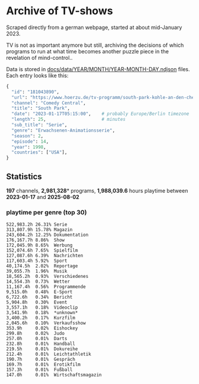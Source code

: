 # Archive of TV-shows

Scraped directly from a german webpage, started at about mid-January 2023.

TV is not as important anymore but still, archiving the decisions of which programs to run at what time
becomes another puzzle piece in the revelation of mind-control.. 

Data is stored in [docs/data/YEAR/MONTH/YEAR-MONTH-DAY.ndjson](docs/data/) files. 
Each entry looks like this:

```python
{
  "id": "181043890", 
  "url": "https://www.hoerzu.de/tv-programm/south-park-kohle-an-den-chefkoch/bid_181043890/", 
  "channel": "Comedy Central", 
  "title": "South Park", 
  "date": "2023-01-17T05:15:00",    # probably Europe/Berlin timezone 
  "length": 25,                     # minutes 
  "sub_title": "Serie", 
  "genre": "Erwachsenen-Animationsserie", 
  "season": 2, 
  "episode": 14, 
  "year": 1998, 
  "countries": ["USA"],
}
```

## Statistics

**197** channels, **2,981,328*** programs, **1,988,039.6** hours playtime between **2023-01-17** and **2025-08-02**


### playtime per genre (top 30)

    522,983.2h 26.31% Serie
    313,807.9h 15.78% Magazin
    243,604.2h 12.25% Dokumentation
    176,167.7h 8.86%  Show
    172,045.9h 8.65%  Werbung
    152,074.6h 7.65%  Spielfilm
    127,087.6h 6.39%  Nachrichten
    117,603.4h 5.92%  Sport
    40,174.5h  2.02%  Reportage
    39,055.7h  1.96%  Musik
    18,565.2h  0.93%  Verschiedenes
    14,554.3h  0.73%  Wetter
    11,167.4h  0.56%  Programmende
    9,515.0h   0.48%  E-Sport
    6,722.6h   0.34%  Bericht
    5,904.8h   0.30%  Event
    3,557.1h   0.18%  Videoclip
    3,541.9h   0.18%  *unknown*
    3,400.2h   0.17%  Kurzfilm
    2,045.6h   0.10%  Verkaufsshow
    353.9h     0.02%  Eishockey
    299.8h     0.02%  Judo
    257.0h     0.01%  Darts
    232.8h     0.01%  Handball
    219.5h     0.01%  Dokureihe
    212.4h     0.01%  Leichtathletik
    190.7h     0.01%  Gespräch
    169.7h     0.01%  Erotikfilm
    157.3h     0.01%  Fußball
    147.0h     0.01%  Wirtschaftsmagazin
